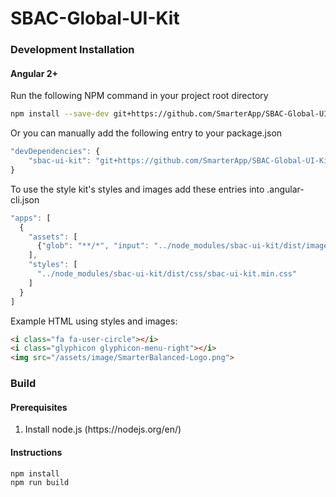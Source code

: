 # SBAC-Global-UI-Kit
### Development Installation
#### Angular 2+
Run the following NPM command in your project root directory
```bash
npm install --save-dev git+https://github.com/SmarterApp/SBAC-Global-UI-Kit.git#develop
```
Or you can manually add the following entry to your package.json
```javascript
"devDependencies": {
    "sbac-ui-kit": "git+https://github.com/SmarterApp/SBAC-Global-UI-Kit.git#develop"
}
```
To use the style kit's styles and images add these entries into .angular-cli.json
```javascript
"apps": [
  {
    "assets": [
      {"glob": "**/*", "input": "../node_modules/sbac-ui-kit/dist/images", "output": "assets/image"}
    ],
    "styles": [
      "../node_modules/sbac-ui-kit/dist/css/sbac-ui-kit.min.css"
    ]
  }
]
```
Example HTML using styles and images:
```html
<i class="fa fa-user-circle"></i>
<i class="glyphicon glyphicon-menu-right"></i>
<img src="/assets/image/SmarterBalanced-Logo.png">
```
### Build
#### Prerequisites
<ol>
    <li>Install node.js (https://nodejs.org/en/)</li>
</ol>

#### Instructions
```bash
npm install
npm run build
```